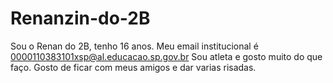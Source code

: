 # Renanzin-do-2B
Sou o Renan do 2B, tenho 16 anos.
Meu email institucional é 0000110383101xsp@al.educacao.sp.gov.br
Sou atleta e gosto muito do que faço.
Gosto de ficar com meus amigos e dar varias risadas.
